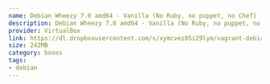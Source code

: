 ```yaml
---
name: Debian Wheezy 7.0 amd64 - Vanilla (No Ruby, no puppet, no Chef)
description: Debian Wheezy 7.0 amd64 - Vanilla (No Ruby, no puppet, no Chef)
provider: VirtualBox
link: https://dl.dropboxusercontent.com/s/xymcvez85i29lym/vagrant-debian-wheezy64.box
size: 242MB
category: boxes
tags:
- debian
---
```

